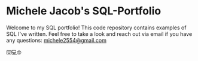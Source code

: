 # Michele Jacob's SQL-Portfolio

Welcome to my SQL portfolio! This code repository contains examples of SQL I've written. Feel free to take a look and reach out via email  if you have any questions: michele2554@gmail.com

:keyboard::computer::nerd_face:
